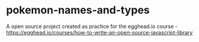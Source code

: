 # pokemon-names-and-types
A open source project created as practice for the egghead.io course - https://egghead.io/courses/how-to-write-an-open-source-javascript-library
